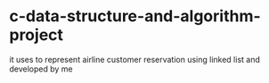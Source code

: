 # c-data-structure-and-algorithm-project
it uses to represent airline customer reservation using linked list and developed by me
